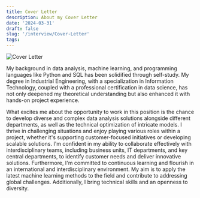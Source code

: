 ```yaml
---
title: Cover Letter
description: About my Cover Letter
date: '2024-03-31'
draft: false
slug: '/interview/Cover-Letter'
tags:
---
```


![Cover Letter](/Cover_Letter2.png)

My background in data analysis, machine learning, and programming languages like Python and SQL has been solidified through self-study. My degree in Industrial Engineering, with a specialization in Information Technology, coupled with a professional certification in data science, has not only deepened my theoretical understanding but also enhanced it with hands-on project experience.

What excites me about the opportunity to work in this position is the chance to develop diverse and complex data analysis solutions alongside different departments, as well as the technical optimization of intricate models. I thrive in challenging situations and enjoy playing various roles within a project, whether it's supporting customer-focused initiatives or developing scalable solutions. I'm confident in my ability to collaborate effectively with interdisciplinary teams, including business units, IT departments, and key central departments, to identify customer needs and deliver innovative solutions. Furthermore, I'm committed to continuous learning and flourish in an international and interdisciplinary environment. My aim is to apply the latest machine learning methods to the field and contribute to addressing global challenges. Additionally, I bring technical skills and an openness to diversity.
